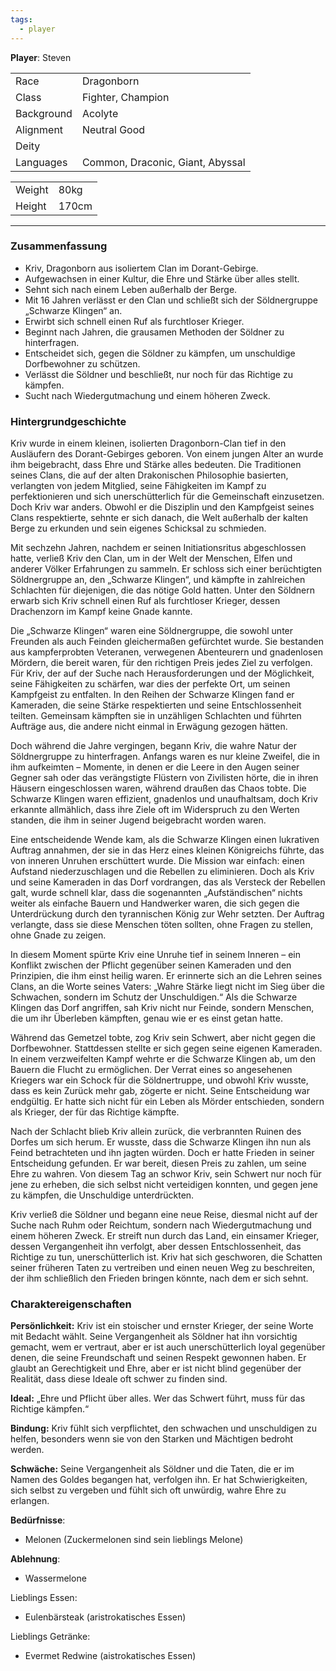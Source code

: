 ```yaml
---
tags:
  - player
---
```

**Player**: Steven

|            |                                  |
| ---------- | -------------------------------- |
| Race       | Dragonborn                       |
| Class      | Fighter, Champion                |
| Background | Acolyte                          |
| Alignment  | Neutral Good                     |
| Deity      |                                  |
| Languages  | Common, Draconic, Giant, Abyssal |

|        |       |
| ------ | ----- |
| Weight | 80kg  |
| Height | 170cm |

---
### Zusammenfassung
- Kriv, Dragonborn aus isoliertem Clan im Dorant-Gebirge.
- Aufgewachsen in einer Kultur, die Ehre und Stärke über alles stellt.
- Sehnt sich nach einem Leben außerhalb der Berge.
- Mit 16 Jahren verlässt er den Clan und schließt sich der Söldnergruppe „Schwarze Klingen“ an.
- Erwirbt sich schnell einen Ruf als furchtloser Krieger.
- Beginnt nach Jahren, die grausamen Methoden der Söldner zu hinterfragen.
- Entscheidet sich, gegen die Söldner zu kämpfen, um unschuldige Dorfbewohner zu schützen.
- Verlässt die Söldner und beschließt, nur noch für das Richtige zu kämpfen.
- Sucht nach Wiedergutmachung und einem höheren Zweck.

### Hintergrundgeschichte
Kriv wurde in einem kleinen, isolierten Dragonborn-Clan tief in den Ausläufern des Dorant-Gebirges geboren. Von einem jungen Alter an wurde ihm beigebracht, dass Ehre und Stärke alles bedeuten. Die Traditionen seines Clans, die auf der alten Drakonischen Philosophie basierten, verlangten von jedem Mitglied, seine Fähigkeiten im Kampf zu perfektionieren und sich unerschütterlich für die Gemeinschaft einzusetzen. Doch Kriv war anders. Obwohl er die Disziplin und den Kampfgeist seines Clans respektierte, sehnte er sich danach, die Welt außerhalb der kalten Berge zu erkunden und sein eigenes Schicksal zu schmieden.

Mit sechzehn Jahren, nachdem er seinen Initiationsritus abgeschlossen hatte, verließ Kriv den Clan, um in der Welt der Menschen, Elfen und anderer Völker Erfahrungen zu sammeln. Er schloss sich einer berüchtigten Söldnergruppe an, den „Schwarze Klingen“, und kämpfte in zahlreichen Schlachten für diejenigen, die das nötige Gold hatten. Unter den Söldnern erwarb sich Kriv schnell einen Ruf als furchtloser Krieger, dessen Drachenzorn im Kampf keine Gnade kannte.

Die „Schwarze Klingen“ waren eine Söldnergruppe, die sowohl unter Freunden als auch Feinden gleichermaßen gefürchtet wurde. Sie bestanden aus kampferprobten Veteranen, verwegenen Abenteurern und gnadenlosen Mördern, die bereit waren, für den richtigen Preis jedes Ziel zu verfolgen. Für Kriv, der auf der Suche nach Herausforderungen und der Möglichkeit, seine Fähigkeiten zu schärfen, war dies der perfekte Ort, um seinen Kampfgeist zu entfalten. In den Reihen der Schwarze Klingen fand er Kameraden, die seine Stärke respektierten und seine Entschlossenheit teilten. Gemeinsam kämpften sie in unzähligen Schlachten und führten Aufträge aus, die andere nicht einmal in Erwägung gezogen hätten.

Doch während die Jahre vergingen, begann Kriv, die wahre Natur der Söldnergruppe zu hinterfragen. Anfangs waren es nur kleine Zweifel, die in ihm aufkeimten – Momente, in denen er die Leere in den Augen seiner Gegner sah oder das verängstigte Flüstern von Zivilisten hörte, die in ihren Häusern eingeschlossen waren, während draußen das Chaos tobte. Die Schwarze Klingen waren effizient, gnadenlos und unaufhaltsam, doch Kriv erkannte allmählich, dass ihre Ziele oft im Widerspruch zu den Werten standen, die ihm in seiner Jugend beigebracht worden waren.

Eine entscheidende Wende kam, als die Schwarze Klingen einen lukrativen Auftrag annahmen, der sie in das Herz eines kleinen Königreichs führte, das von inneren Unruhen erschüttert wurde. Die Mission war einfach: einen Aufstand niederzuschlagen und die Rebellen zu eliminieren. Doch als Kriv und seine Kameraden in das Dorf vordrangen, das als Versteck der Rebellen galt, wurde schnell klar, dass die sogenannten „Aufständischen“ nichts weiter als einfache Bauern und Handwerker waren, die sich gegen die Unterdrückung durch den tyrannischen König zur Wehr setzten. Der Auftrag verlangte, dass sie diese Menschen töten sollten, ohne Fragen zu stellen, ohne Gnade zu zeigen.

In diesem Moment spürte Kriv eine Unruhe tief in seinem Inneren – ein Konflikt zwischen der Pflicht gegenüber seinen Kameraden und den Prinzipien, die ihm einst heilig waren. Er erinnerte sich an die Lehren seines Clans, an die Worte seines Vaters: „Wahre Stärke liegt nicht im Sieg über die Schwachen, sondern im Schutz der Unschuldigen.“ Als die Schwarze Klingen das Dorf angriffen, sah Kriv nicht nur Feinde, sondern Menschen, die um ihr Überleben kämpften, genau wie er es einst getan hatte.

Während das Gemetzel tobte, zog Kriv sein Schwert, aber nicht gegen die Dorfbewohner. Stattdessen stellte er sich gegen seine eigenen Kameraden. In einem verzweifelten Kampf wehrte er die Schwarze Klingen ab, um den Bauern die Flucht zu ermöglichen. Der Verrat eines so angesehenen Kriegers war ein Schock für die Söldnertruppe, und obwohl Kriv wusste, dass es kein Zurück mehr gab, zögerte er nicht. Seine Entscheidung war endgültig. Er hatte sich nicht für ein Leben als Mörder entschieden, sondern als Krieger, der für das Richtige kämpfte.

Nach der Schlacht blieb Kriv allein zurück, die verbrannten Ruinen des Dorfes um sich herum. Er wusste, dass die Schwarze Klingen ihn nun als Feind betrachteten und ihn jagten würden. Doch er hatte Frieden in seiner Entscheidung gefunden. Er war bereit, diesen Preis zu zahlen, um seine Ehre zu wahren. Von diesem Tag an schwor Kriv, sein Schwert nur noch für jene zu erheben, die sich selbst nicht verteidigen konnten, und gegen jene zu kämpfen, die Unschuldige unterdrückten.

Kriv verließ die Söldner und begann eine neue Reise, diesmal nicht auf der Suche nach Ruhm oder Reichtum, sondern nach Wiedergutmachung und einem höheren Zweck. Er streift nun durch das Land, ein einsamer Krieger, dessen Vergangenheit ihn verfolgt, aber dessen Entschlossenheit, das Richtige zu tun, unerschütterlich ist. Kriv hat sich geschworen, die Schatten seiner früheren Taten zu vertreiben und einen neuen Weg zu beschreiten, der ihm schließlich den Frieden bringen könnte, nach dem er sich sehnt.


### Charaktereigenschaften
**Persönlichkeit:** Kriv ist ein stoischer und ernster Krieger, der seine Worte mit Bedacht wählt. Seine Vergangenheit als Söldner hat ihn vorsichtig gemacht, wem er vertraut, aber er ist auch unerschütterlich loyal gegenüber denen, die seine Freundschaft und seinen Respekt gewonnen haben. Er glaubt an Gerechtigkeit und Ehre, aber er ist nicht blind gegenüber der Realität, dass diese Ideale oft schwer zu finden sind.

**Ideal:** „Ehre und Pflicht über alles. Wer das Schwert führt, muss für das Richtige kämpfen.“

**Bindung:** Kriv fühlt sich verpflichtet, den schwachen und unschuldigen zu helfen, besonders wenn sie von den Starken und Mächtigen bedroht werden.

**Schwäche:** Seine Vergangenheit als Söldner und die Taten, die er im Namen des Goldes begangen hat, verfolgen ihn. Er hat Schwierigkeiten, sich selbst zu vergeben und fühlt sich oft unwürdig, wahre Ehre zu erlangen.

**Bedürfnisse**:
- Melonen (Zuckermelonen sind sein lieblings Melone)

**Ablehnung**:
- Wassermelone

Lieblings Essen:
- Eulenbärsteak (aristrokatisches Essen)

Lieblings Getränke:
- Evermet Redwine (aistrokatisches Essen)
